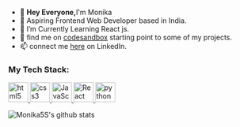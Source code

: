 - 👋 <b>Hey Everyone,</b>I'm Monika
- 💞️ Aspiring Frontend Web Developer based in India.
- 🌱 I’m Currently Learning React js.
- 📱 find me on <a href="https://codesandbox.io/u/Mona">codesandbox</a> starting point to some of my projects.
- 📫 connect me <a href="https://www.linkedin.com/in/monika-singh-a6a1141a5/" target="_blank">here</a> on LinkedIn. 

<!--  My SheCodes profile <a href="https://www.shecodes.io/graduates/52606-monika-singh" target="_blank">visit here</a>  -->

<!-- - ![](https://komarev.com/ghpvc/?username=Monika5S) -->
<h3 align="left">My Tech Stack:</h3>
<p align="left"> 
 <a href="https://developer.mozilla.org/en-US/docs/Learn/HTML" target="_blank"> 
   <img src="https://cdn.jsdelivr.net/gh/devicons/devicon/icons/html5/html5-original-wordmark.svg"  alt="html5" width="40" height="40"/>
 </a> 
 
 <a href="https://developer.mozilla.org/en-US/docs/Learn/CSS" target="_blank"> 
  <img src="https://cdn.jsdelivr.net/gh/devicons/devicon/icons/css3/css3-original-wordmark.svg" alt="css3" width="40" height="40"/> 
 </a>
 
 <a href="https://developer.mozilla.org/en-US/docs/Web/JavaScript/Guide" target="_blank">
 <img src="https://cdn.jsdelivr.net/gh/devicons/devicon/icons/javascript/javascript-original.svg" alt="JavaScript" width="40" height="40"/>
 </a>
 
 <a href="https://beta.reactjs.org/" target="_blank">
  <img src="https://cdn.jsdelivr.net/gh/devicons/devicon/icons/react/react-original-wordmark.svg" alt="React" width="40" height="40"/>
 </a>
 
  <a href="https://www.python.org" target="_blank"> 
  <img src="https://cdn.jsdelivr.net/gh/devicons/devicon/icons/python/python-original-wordmark.svg" alt="python" width="40" height="40"/> 
 </a> 
</p>

![Monika5S's github stats](https://github-readme-stats.vercel.app/api/top-langs/?username=Monika5S&theme=radical&layout=compact)
<!--🌱<b> I'm a B.Sc(Hons.)</b> final year <b>Computer Science</b> student.
- 👀 I’m interested in Technology, Clouds.
- 🌱 I’m currently learning Cloud Services and Meditation.
- 💞️ I’m looking to collaborate on something Beginner Friendly.
 - 📫 connect me <a href="https://www.linkedin.com/in/monika-s-a6a1141a5/">here</a> on LinkedIn. -->

<!---
Monika5S/Monika5S is a ✨ special ✨ repository because its `README.md` (this file) appears on your GitHub profile.
You can click the Preview link to take a look at your changes.
--->

